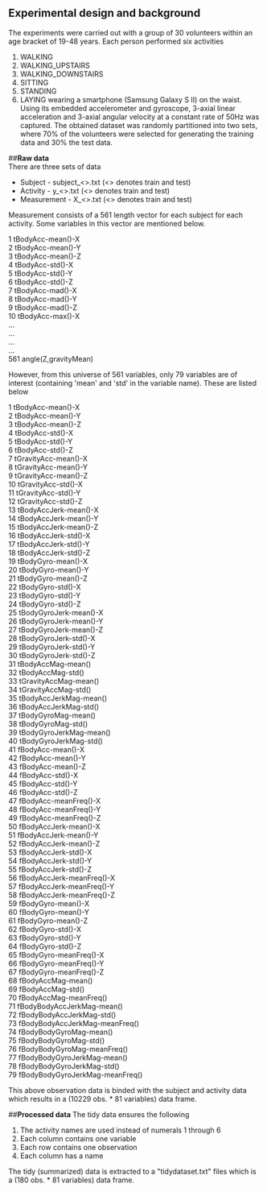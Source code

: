 ## **Experimental design and background** 
The experiments were carried out with a group of 30 volunteers within an age bracket of 19-48 years. Each person performed six activities
1. WALKING 
2. WALKING_UPSTAIRS 
3. WALKING_DOWNSTAIRS
4. SITTING 
5. STANDING 
6. LAYING 
wearing a smartphone (Samsung Galaxy S II) on the waist. Using its embedded accelerometer and gyroscope, 3-axial linear acceleration and 3-axial angular velocity at a constant rate of 50Hz was captured. The obtained dataset was randomly partitioned into two sets, where 70% of the volunteers were selected for generating the training data and 30% the test data. 


##**Raw data**  
There are three sets of data  

* Subject - subject_<>.txt (<> denotes train and test)
* Activity - y_<>.txt (<> denotes train and test)
* Measurement - X_<>.txt (<> denotes train and test)  

Measurement consists of a 561 length vector for each subject for each activity. Some variables in this vector are mentioned below.  

1 tBodyAcc-mean()-X    
2 tBodyAcc-mean()-Y  
3 tBodyAcc-mean()-Z  
4 tBodyAcc-std()-X  
5 tBodyAcc-std()-Y  
6 tBodyAcc-std()-Z  
7 tBodyAcc-mad()-X  
8 tBodyAcc-mad()-Y  
9 tBodyAcc-mad()-Z  
10 tBodyAcc-max()-X  
...  
...  
...  
...  
561 angle(Z,gravityMean)

However, from this universe of 561 variables, only 79 variables are of interest (containing 'mean' and 'std' in the variable name). These are listed below
 
1 tBodyAcc-mean()-X  
2 tBodyAcc-mean()-Y  
3	tBodyAcc-mean()-Z  
4	tBodyAcc-std()-X  
5	tBodyAcc-std()-Y  
6	tBodyAcc-std()-Z  
7	tGravityAcc-mean()-X  
8	tGravityAcc-mean()-Y  
9	tGravityAcc-mean()-Z  
10	tGravityAcc-std()-X  
11	tGravityAcc-std()-Y  
12	tGravityAcc-std()-Z  
13	tBodyAccJerk-mean()-X  
14	tBodyAccJerk-mean()-Y  
15	tBodyAccJerk-mean()-Z  
16	tBodyAccJerk-std()-X  
17	tBodyAccJerk-std()-Y  
18	tBodyAccJerk-std()-Z  
19	tBodyGyro-mean()-X  
20	tBodyGyro-mean()-Y  
21	tBodyGyro-mean()-Z  
22	tBodyGyro-std()-X  
23	tBodyGyro-std()-Y  
24	tBodyGyro-std()-Z  
25	tBodyGyroJerk-mean()-X  
26	tBodyGyroJerk-mean()-Y  
27	tBodyGyroJerk-mean()-Z  
28	tBodyGyroJerk-std()-X  
29	tBodyGyroJerk-std()-Y  
30	tBodyGyroJerk-std()-Z  
31	tBodyAccMag-mean()  
32	tBodyAccMag-std()  
33	tGravityAccMag-mean()  
34	tGravityAccMag-std()  
35	tBodyAccJerkMag-mean()  
36	tBodyAccJerkMag-std()  
37	tBodyGyroMag-mean()  
38	tBodyGyroMag-std()  
39	tBodyGyroJerkMag-mean()  
40	tBodyGyroJerkMag-std()  
41	fBodyAcc-mean()-X  
42	fBodyAcc-mean()-Y  
43	fBodyAcc-mean()-Z  
44	fBodyAcc-std()-X  
45	fBodyAcc-std()-Y  
46	fBodyAcc-std()-Z  
47	fBodyAcc-meanFreq()-X  
48	fBodyAcc-meanFreq()-Y  
49	fBodyAcc-meanFreq()-Z  
50	fBodyAccJerk-mean()-X  
51	fBodyAccJerk-mean()-Y  
52	fBodyAccJerk-mean()-Z  
53	fBodyAccJerk-std()-X  
54	fBodyAccJerk-std()-Y  
55	fBodyAccJerk-std()-Z  
56	fBodyAccJerk-meanFreq()-X  
57	fBodyAccJerk-meanFreq()-Y  
58	fBodyAccJerk-meanFreq()-Z  
59	fBodyGyro-mean()-X  
60	fBodyGyro-mean()-Y  
61	fBodyGyro-mean()-Z  
62	fBodyGyro-std()-X  
63	fBodyGyro-std()-Y  
64	fBodyGyro-std()-Z  
65	fBodyGyro-meanFreq()-X  
66	fBodyGyro-meanFreq()-Y  
67	fBodyGyro-meanFreq()-Z  
68	fBodyAccMag-mean()  
69	fBodyAccMag-std()  
70	fBodyAccMag-meanFreq()  
71	fBodyBodyAccJerkMag-mean()  
72	fBodyBodyAccJerkMag-std()  
73	fBodyBodyAccJerkMag-meanFreq()  
74	fBodyBodyGyroMag-mean()  
75	fBodyBodyGyroMag-std()  
76	fBodyBodyGyroMag-meanFreq()  
77	fBodyBodyGyroJerkMag-mean()  
78	fBodyBodyGyroJerkMag-std()  
79	fBodyBodyGyroJerkMag-meanFreq()  

This above observation data is binded with the subject and activity data which results in a (10229 obs. * 81 variables) data frame.  

##**Processed data** 
The tidy data ensures the following

1. The activity names are used instead of numerals 1 through 6  
2. Each column contains one variable  
3. Each row contains one observation  
4. Each column has a name

The tidy (summarized) data is extracted to a "tidydataset.txt" files which is a (180 obs. * 81 variables) data frame.





